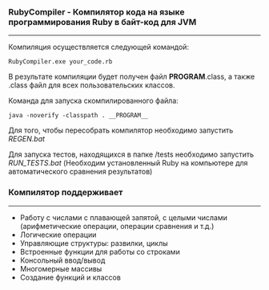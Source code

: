 ### RubyCompiler - Компилятор кода на языке программирования Ruby в байт-код для JVM
---
Компиляция осуществляется следующей командой:
~~~
RubyCompiler.exe your_code.rb
~~~
В результате компиляции будет получен файл __PROGRAM__.class, а также .class файл для всех пользовательских классов.

Команда для запуска скомпилированного файла:
~~~
java -noverify -classpath . __PROGRAM__
~~~

Для того, чтобы пересобрать компилятор необходимо запустить *REGEN.bat*

Для запуска тестов, находящихся в папке /tests необходимо запустить *RUN_TESTS.bat* (Необходим установленный Ruby на компьютере для автоматического сравнения результатов)

### Компилятор поддерживает
---
* Работу с числами с плавающей запятой, с целыми числами (арифметические операции, операции сравнения и т.д.)
* Логические операции
* Управляющие структуры: развилки, циклы
* Встроенные функции для работы со строками
* Консольный ввод/вывод
* Многомерные массивы
* Создание функций и классов
